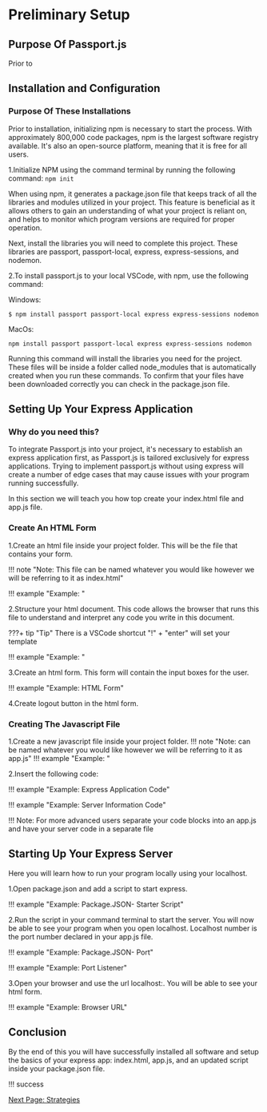 # Preliminary Setup

## Purpose Of Passport.js

Prior to
<!-- Brief intro to describe what you will do in this section -->
<!-- Installing libraries, setting up your express app -->
<!-- Set up html page with the form that you will use -->

## Installation and Configuration

### Purpose Of These Installations

Prior to installation, initializing npm is necessary to start the process. With approximately 800,000 code packages, npm is the largest software registry available. It's also an open-source platform, meaning that it is free for all users.

1.Initialize NPM using the command terminal by running the following command:
`npm init`

When using npm, it generates a package.json file that keeps track of all the libraries and modules utilized in your project. This feature is beneficial as it allows others to gain an understanding of what your project is reliant on, and helps to monitor which program versions are required for proper operation.

Next, install the libraries you will need to complete this project. These libraries are passport, passport-local, express, express-sessions, and nodemon.

2.To install passport.js to your local VSCode, with npm, use the following command:
<!-- Double check the code -->
Windows:

`$ npm install passport passport-local express express-sessions nodemon`
<!-- screenshot of terminal with the code -->

MacOs:

`npm install passport passport-local express express-sessions nodemon`
<!-- screenshot of terminal with the code -->

Running this command will install the libraries you need for the project. These files will be inside a folder called node_modules that is automatically created when you run these commands. To confirm that your files have been downloaded correctly you can check in the package.json file.
<!-- Why nodemon -->
<!-- screenshot of package.json file -->

## Setting Up Your Express Application

### Why do you need this?

To integrate Passport.js into your project, it's necessary to establish an express application first, as Passport.js is tailored exclusively for express applications. Trying to implement passport.js without using express will create a number of edge cases that may cause issues with your program running successfully.

In this section we will teach you how top create your index.html file and app.js file.

### Create An HTML Form

1.Create an html file inside your project folder.
This will be the file that contains your form.

!!! note "Note: This file can be named whatever you would like however we will be referring to it as index.html"

!!! example "Example: "
<!-- screenshot of file directory -->

2.Structure your html document.
This code allows the browser that runs this file to understand and interpret any code you write in this document.
<!-- link to html documentation -->
???+ tip "Tip"
    There is a VSCode shortcut "!" + "enter" will set your template

!!! example "Example: "
<!-- screenshot of environment with forms -->

3.Create an html form.
This form will contain the input boxes for the user.

!!! example "Example: HTML Form"
<!-- screenshot of form -->

<!-- needs input for username and password also a submit button -->
<!-- can break down individual steps for form creation -->

4.Create logout button in the html form.

### Creating The Javascript File

1.Create a new javascript file inside your project folder.
!!! note "Note: can be named whatever you would like however we will be referring to it as app.js"
!!! example "Example: "
<!-- screenshot of the folder directory -->

2.Insert the following code:

!!! example "Example: Express Application Code"
<!-- code block with express app -->

!!! example "Example: Server Information Code"
<!-- code block with the server information -->

!!! Note: For more advanced users separate your code blocks into an app.js and have your server code in a separate file
<!-- provide explanation after code block -->

<!-- add sessions here -->

## Starting Up Your Express Server

Here you will learn how to run your program locally using your localhost.

1.Open package.json and add a script to start express.

<!-- screenshot of the package.json with the start -->
!!! example "Example: Package.JSON- Starter Script"
<!-- include feedback statement explaining how the script works -->
  <!-- One statement that equals the whole command to run the project -->

2.Run the script in your command terminal to start the server.
You will now be able to see your program when you open localhost<num>. Localhost number is the port number declared in your app.js file.

!!! example "Example: Package.JSON- Port"
<!-- screenshot of the port number in app.js -->

!!! example "Example: Port Listener"

3.Open your browser and use the url localhost:<num>.
You will be able to see your html form.

!!! example "Example: Browser URL"
<!-- screenshot of browser with inputs -->

## Conclusion

By the end of this you will have successfully installed all software and setup the basics of your express app: index.html, app.js, and an updated script inside your package.json file.

!!! success
<!-- What success looks like at each step(Screenshots of terminal) -->

[Next Page: Strategies](/strategies)
